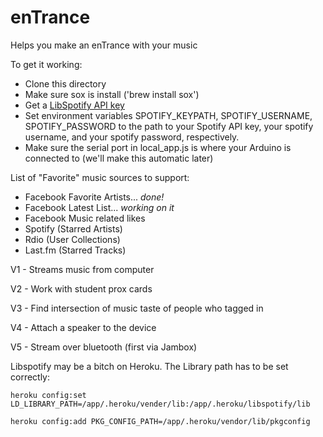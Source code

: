 enTrance
=========

Helps you make an enTrance with your music

To get it working:
- Clone this directory
- Make sure sox is install ('brew install sox')
- Get a [LibSpotify API key](https://developer.spotify.com/technologies/libspotify/)
- Set environment variables SPOTIFY_KEYPATH, SPOTIFY_USERNAME, SPOTIFY_PASSWORD to the path to your Spotify API key, your spotify username, and your spotify password, respectively.
- Make sure the serial port in local_app.js is where your Arduino is connected to (we'll make this automatic later)

List of "Favorite" music sources to support:
* Facebook Favorite Artists... _done!_
* Facebook Latest List... _working on it_
* Facebook Music related likes
* Spotify (Starred Artists)
* Rdio (User Collections)
* Last.fm (Starred Tracks)




V1 - Streams music from computer

V2 - Work with student prox cards

V3 - Find intersection of music taste of people who tagged in

V4 - Attach a speaker to the device

V5 - Stream over bluetooth (first via Jambox)

Libspotify may be a bitch on Heroku. The Library path has to be set correctly:

```heroku config:set LD_LIBRARY_PATH=/app/.heroku/vender/lib:/app/.heroku/libspotify/lib```

```heroku config:add PKG_CONFIG_PATH=/app/.heroku/vendor/lib/pkgconfig```

